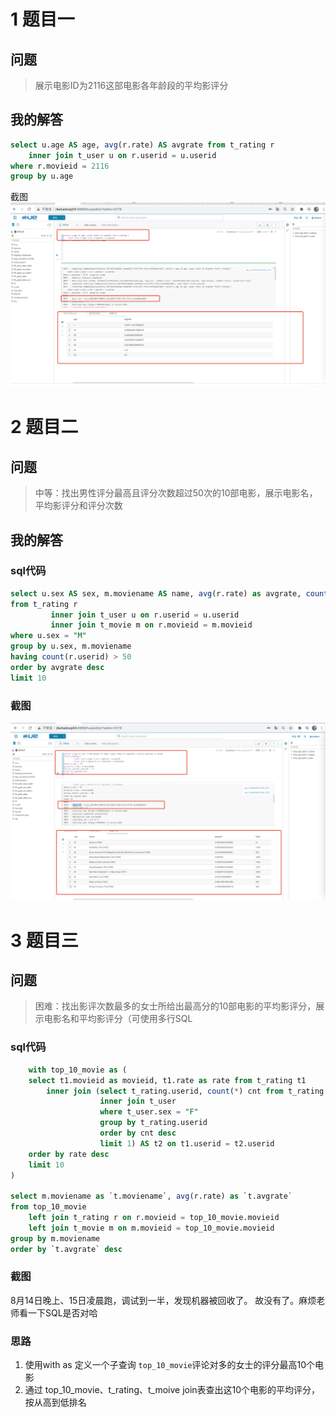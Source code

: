 # 1 题目一
## 问题
> 展示电影ID为2116这部电影各年龄段的平均影评分

## 我的解答

```sql
select u.age AS age, avg(r.rate) AS avgrate from t_rating r
    inner join t_user u on r.userid = u.userid
where r.movieid = 2116  
group by u.age
```

截图
![img_1.png](截图/img_1.png)

# 2 题目二

## 问题
> 中等：找出男性评分最高且评分次数超过50次的10部电影，展示电影名，平均影评分和评分次数

## 我的解答

### sql代码

```sql
select u.sex AS sex, m.moviename AS name, avg(r.rate) as avgrate, count(r.userid) as total
from t_rating r
         inner join t_user u on r.userid = u.userid
         inner join t_movie m on r.movieid = m.movieid
where u.sex = "M"
group by u.sex, m.moviename
having count(r.userid) > 50
order by avgrate desc
limit 10
```
### 截图

![img_2 .png](截图/img_2.png)

# 3 题目三

## 问题
> 困难：找出影评次数最多的女士所给出最高分的10部电影的平均影评分，展示电影名和平均影评分（可使用多行SQL

### sql代码

```sql
	with top_10_movie as (
    select t1.movieid as movieid, t1.rate as rate from t_rating t1
        inner join (select t_rating.userid, count(*) cnt from t_rating
                    inner join t_user
                    where t_user.sex = "F"
                    group by t_rating.userid
                    order by cnt desc
                    limit 1) AS t2 on t1.userid = t2.userid
    order by rate desc
    limit 10
)

select m.moviename as `t.moviename`, avg(r.rate) as `t.avgrate`
from top_10_movie 
    left join t_rating r on r.movieid = top_10_movie.movieid
    left join t_movie m on m.movieid = top_10_movie.movieid
group by m.moviename
order by `t.avgrate` desc
```


### 截图

8月14日晚上、15日凌晨跑，调试到一半，发现机器被回收了。
故没有了。麻烦老师看一下SQL是否对哈

### 思路

1. 使用with as 定义一个子查询 `top_10_movie`评论对多的女士的评分最高10个电影
2. 通过 top_10_movie、t_rating、t_moive join表查出这10个电影的平均评分，按从高到低排名